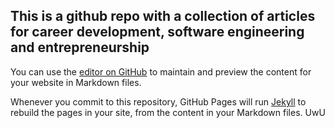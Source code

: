 ## This is a github repo with a collection of articles for career development, software engineering and entrepreneurship

You can use the [editor on GitHub](https://github.com/Jhingun1/Comp1511-Resources/edit/master/README.md) to maintain and preview the content for your website in Markdown files.

Whenever you commit to this repository, GitHub Pages will run [Jekyll](https://jekyllrb.com/) to rebuild the pages in your site, from the content in your Markdown files. UwU

